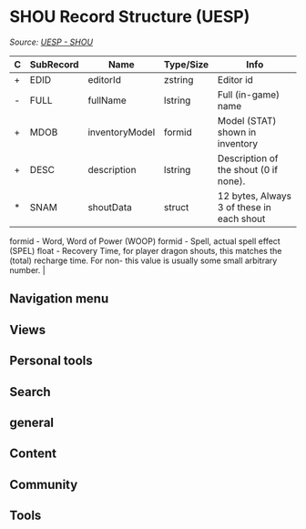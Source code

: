 # SHOU Record Structure (UESP)

*Source: [UESP - SHOU](https://en.uesp.net/wiki/Skyrim_Mod:Mod_File_Format/SHOU)*

| C | SubRecord | Name | Type/Size | Info |
| --- | --- | --- | --- | --- |
| + | EDID | editorId | zstring | Editor id |
| - | FULL | fullName | lstring | Full (in-game) name |
| + | MDOB | inventoryModel | formid | Model (STAT) shown in inventory |
| + | DESC | description | lstring | Description of the shout (0 if none). |
| * | SNAM | shoutData | struct | 12 bytes, Always 3 of these in each shout
formid - Word, Word of Power (WOOP)
formid - Spell, actual spell effect (SPEL)
float - Recovery Time, for player dragon shouts, this matches the (total) recharge time.  For non- this value is usually some small arbitrary number. |

## Navigation menu

## Views

## Personal tools

## Search

## general

## Content

## Community

## Tools

